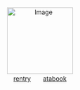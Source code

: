 　　　　　　　　 　　　　　　　　

　　　　　　　　 　
<p align="center">
  <img src="https://files.catbox.moe/om0714.png" alt="Image" width="150" height="150">
  <br>
  <a href="https://rentry.co/charlieemily">rentry</a>　　<a href="https://charlie.atabook.org">atabook</a>
</p>


　　　　　　　　 　　　　　　　　

　　　　　　　　 　　　　　　　　 　　　　　

